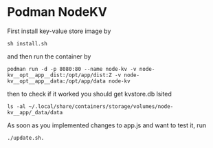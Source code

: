 # Podman NodeKV

First install key-value store image by

    sh install.sh

and then run the container by

    podman run -d -p 8080:80 --name node-kv -v node-kv__opt__app__dist:/opt/app/dist:Z -v node-kv__opt__app__data:/opt/app/data node-kv

then to check if it worked you should get kvstore.db lsited

    ls -al ~/.local/share/containers/storage/volumes/node-kv__app/_data/data

As soon as you implemented changes to app.js and want to test it, run

    ./update.sh.

